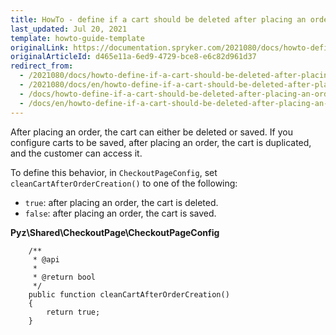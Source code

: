 ```yaml
---
title: HowTo - define if a cart should be deleted after placing an order
last_updated: Jul 20, 2021
template: howto-guide-template
originalLink: https://documentation.spryker.com/2021080/docs/howto-define-if-a-cart-should-be-deleted-after-placing-an-order
originalArticleId: d465e11a-6ed9-4729-bce8-e6c82d961d37
redirect_from:
  - /2021080/docs/howto-define-if-a-cart-should-be-deleted-after-placing-an-order
  - /2021080/docs/en/howto-define-if-a-cart-should-be-deleted-after-placing-an-order
  - /docs/howto-define-if-a-cart-should-be-deleted-after-placing-an-order
  - /docs/en/howto-define-if-a-cart-should-be-deleted-after-placing-an-order
---
```


After placing an order, the cart can either be deleted or saved. If you configure carts to be saved, after placing an order, the cart is duplicated, and the customer can access it. 

To define this behavior, in `CheckoutPageConfig`, set `cleanCartAfterOrderCreation()` to one of the following:
* `true`: after placing an order, the cart is deleted.
* `false`: after placing an order, the cart is saved. 

**Pyz\Shared\CheckoutPage\CheckoutPageConfig**
   
```
    /**
     * @api
     *
     * @return bool
     */
    public function cleanCartAfterOrderCreation()
    {
        return true;
    }
```

